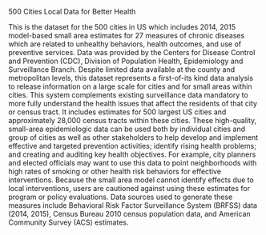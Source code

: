 500 Cities Local Data for Better Health

This is the dataset for the 500 cities in US which includes 2014, 2015 model-based small area estimates for 27 measures of chronic diseases which are related to unhealthy behaviors, health outcomes, and use of preventive services. Data was provided by the Centers for Disease Control and Prevention (CDC), Division of Population Health, Epidemiology and Surveillance Branch. Despite limited data available at the county and metropolitan levels, this dataset represents a first-of-its kind data analysis to release information on a large scale for cities and for small areas within cities. This system complements existing surveillance data mandatory to more fully understand the health issues that affect the residents of that city or census tract. It includes estimates for 500 largest US cities and approximately 28,000 census tracts within these cities. These high-quality, small-area epidemiologic data can be used both by individual cities and group of cities as well as other stakeholders to help develop and implement effective and targeted prevention activities; identify rising health problems; and creating and auditing key health objectives. For example, city planners and elected officials may want to use this data to point neighborhoods with high rates of smoking or other health risk behaviors for effective interventions. Because the small area model cannot identify effects due to local interventions, users are cautioned against using these estimates for program or policy evaluations. Data sources used to generate these measures include Behavioral Risk Factor Surveillance System (BRFSS) data (2014, 2015), Census Bureau 2010 census population data, and American Community Survey (ACS) estimates. 
